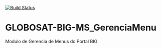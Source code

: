 [![Build Status](https://travis-ci.com/fredchehuan/GLOBOSAT-BIG-MS_GerenciaMenu.svg?branch=master)](https://travis-ci.com/fredchehuan/GLOBOSAT-BIG-MS_GerenciaMenu)
# GLOBOSAT-BIG-MS_GerenciaMenu
Modulo de Gerencia de Menus do Portal BIG